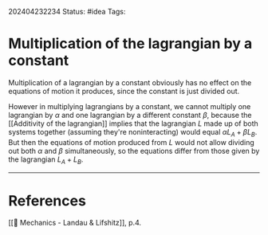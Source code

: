  202404232234
Status: #idea
Tags:

# Multiplication of the lagrangian by a constant

Multiplication of a lagrangian by a constant obviously has no effect on the equations of motion it produces, since the constant is just divided out.

However in multiplying lagrangians by a constant, we cannot multiply one lagrangian by $\alpha$ and one lagrangian by a different constant $\beta$, because the [[Additivity of the lagrangian]] implies that the lagrangian $L$ made up of both systems together (assuming they're noninteracting) would equal $\alpha L_{A}+ \beta L_B$. But then the equations of motion produced from $L$ would not allow dividing out both $\alpha$ and $\beta$ simultaneously, so the equations differ from those given by the lagrangian $L_A+L_B$.


___
# References
[[📕 Mechanics - Landau & Lifshitz]], p.4.